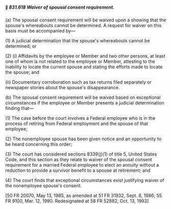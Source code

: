 ##### § 831.618 Waiver of spousal consent requirement. #####

(a) The spousal consent requirement will be waived upon a showing that the spouse's whereabouts cannot be determined. A request for waiver on this basis must be accompanied by—

(1) A judicial determination that the spouse's whereabouts cannot be determined; or

(2) (i) Affidavits by the employee or Member and two other persons, at least one of whom is not related to the employee or Member, attesting to the inability to locate the current spouse and stating the efforts made to locate the spouse; and

(ii) Documentary corroboration such as tax returns filed separately or newspaper stories about the spouse's disappearance.

(b) The spousal consent requirement will be waived based on exceptional circumstances if the employee or Member presents a judicial determination finding that—

(1) The case before the court involves a Federal employee who is in the process of retiring from Federal employment and the spouse of that employee;

(2) The nonemployee spouse has been given notice and an opportunity to be heard concerning this order;

(3) The court has considered sections 8339(j)(1) of title 5, United States Code, and this section as they relate to waiver of the spousal consent requirement for a married Federal employee to elect an annuity without a reduction to provide a survivor benefit to a spouse at retirement; and

(4) The court finds that exceptional circumstances exist justifying waiver of the nonemployee spouse's consent.

[50 FR 20070, May 13, 1985, as amended at 51 FR 31932, Sept. 8, 1986; 55 FR 9100, Mar. 12, 1990. Redesignated at 58 FR 52882, Oct. 13, 1993]